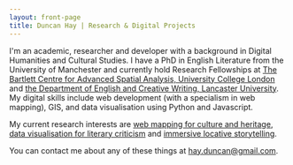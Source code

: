 ```yaml
---
layout: front-page
title: Duncan Hay | Research & Digital Projects
---
```



I'm an academic, researcher and developer with a background in Digital Humanities and Cultural Studies. I have a PhD in English Literature from the University of Manchester and currently hold Research Fellowships at [The Bartlett Centre for Advanced Spatial Analysis, University College London](https://www.ucl.ac.uk/bartlett/casa/) and [the Department of English and Creative Writing, Lancaster University](https://www.lancaster.ac.uk/english-literature-and-creative-writing/). My digital skills include web development (with a specialism in web mapping), GIS, and data visualisation using Python and Javascript.

My current research interests are [web mapping for culture and heritage](https://jewisheastendmemorymap.org/), [data visualisation for literary criticism](https://www.lancaster.ac.uk/chronotopic-cartographies/) and [immersive locative storytelling](https://preamblestudio.co.uk/).

You can contact me about any of these things at hay.duncan@gmail.com.